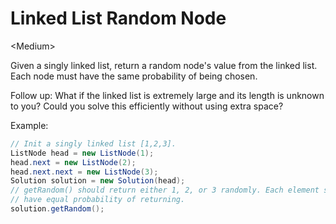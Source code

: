 # Linked List Random Node

\<Medium>

Given a singly linked list, return a random node's value from the linked list.
Each node must have the same probability of being chosen.

Follow up: What if the linked list is extremely large and its length is unknown
to you? Could you solve this efficiently without using extra space?

Example:

```java
// Init a singly linked list [1,2,3].
ListNode head = new ListNode(1);
head.next = new ListNode(2);
head.next.next = new ListNode(3);
Solution solution = new Solution(head);
// getRandom() should return either 1, 2, or 3 randomly. Each element should
// have equal probability of returning.
solution.getRandom();
```
